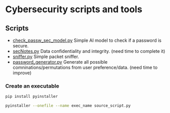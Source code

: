# Cybersecurity scripts and tools

## Scripts
- [check_passw_sec_model.py](./check_passw_sec_model.py) Simple AI model to check if a password is secure.
- [secNotes.py](./secNotes.py) Data confidentiality and integrity. (need time to complete it)
- [sniffer.py](./sniffer.py) Simple packet sniffer.
- [password_generator.py](./password_generator.py) Generate all possible comninations/permutations from user preference/data. (need time to improve)

### Create an executable
```bash
pip install pyinstaller
```
```bash
pyinstaller --onefile --name exec_name source_script.py
```

